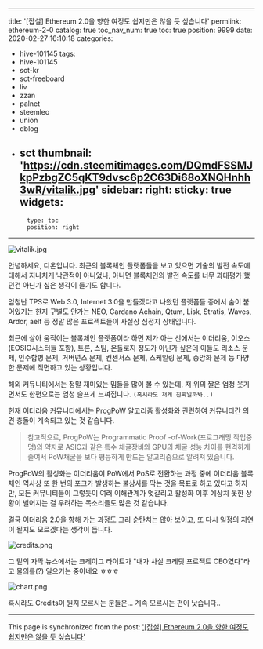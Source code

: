 
---
title: '[잡설] Ethereum 2.0을 향한 여정도 쉽지만은 않을 듯 싶습니다'
permlink: ethereum-2-0
catalog: true
toc_nav_num: true
toc: true
position: 9999
date: 2020-02-27 16:10:18
categories:
- hive-101145
tags:
- hive-101145
- sct-kr
- sct-freeboard
- liv
- zzan
- palnet
- steemleo
- union
- dblog
- sct
thumbnail: 'https://cdn.steemitimages.com/DQmdFSSMJkpPzbgZC5qKT9dvsc6p2C63Di68oXNQHnhh3wR/vitalik.jpg'
sidebar:
    right:
        sticky: true
widgets:
    -
        type: toc
        position: right
---


![vitalik.jpg](https://cdn.steemitimages.com/DQmdFSSMJkpPzbgZC5qKT9dvsc6p2C63Di68oXNQHnhh3wR/vitalik.jpg)

안녕하세요, 디온입니다. 최근의 블록체인 플랫폼들을 보고 있으면 기술의 발전 속도에 대해서 지나치게 낙관적이 아니었나, 아니면 블록체인의 발전 속도를 너무 과대평가 했던건 아닌가 싶은 생각이 들기도 합니다.

엄청난 TPS로 Web 3.0, Internet 3.0을 만들겠다고 나왔던 플랫폼들 중에서 숨이 붙어있기는 한지 구별도 안가는 NEO, Cardano Achain, Qtum, Lisk, Stratis, Waves, Ardor, aelf 등 정말 많은 프로젝트들이 사실상 심정지 상태입니다. 

최근에 살아 움직이는 블록체인 플랫폼이라 하면 제가 아는 선에서는 이더리움, 이오스(EOSIO시스터들 포함), 트론, 스팀, 온톨로지 정도가 아닌가 싶은데 이들도 리소스 문제, 인수합병 문제, 거버넌스 문제, 컨센서스 문제, 스케일링 문제, 중앙화 문제 등 다양한 문제에 직면하고 있는 상황입니다.

해외 커뮤니티에서는 정말 재미있는 밈들을 많이 볼 수 있는데, 저 위의 짤은 엄청 웃기면서도 한편으로는 엄청 슬프게 느껴집니다. `(혹시라도 저게 진짜일까봐..)`

현재 이더리움 커뮤니티에서는 ProgPoW 알고리즘 활성화와 관련하여 커뮤니티간 의견 충돌이 계속되고 있는 것 같습니다.

> 참고적으로, ProgPoW는 Programmatic Proof -of-Work(프로그래밍 작업증명)의 약자로 ASIC과 같은 특수 채굴장비와 GPU의 채굴 성능 차이를 현격하게 줄여서 PoW채굴을 보다 평등하게 만드는 알고리즘으로 알려져 있습니다.

ProgPoW의 활성화는 이더리움이 PoW에서 PoS로 전환하는 과정 중에 이더리움 블록체인 역사상 또 한 번의 포크가 발생하는 불상사를 막는 것을 목표로 하고 있다고 하지만, 모든 커뮤니티들이 그렇듯이 여러 이해관계가 엇갈리고 활성화 이후 예상치 못한 상황이 벌어지는 걸 우려하는 목소리들도 많은 것 같습니다.

결국 이더리움 2.0을 향해 가는 과정도 그리 순탄치는 않아 보이고, 또 다시 일정의 지연이 될지도 모르겠다는 생각이 듭니다.

![credits.png](https://cdn.steemitimages.com/DQmZbkUwKTod77hgS1vDiffb6M3svTRkv98ykEPch6Dc2nj/credits.png)


그 밑의 자막 뉴스에서는 크레이그 라이트가 "내가 사실 크레딧 프로젝트 CEO였다"라고 물의를(?) 일으키는 중이네요 ㅎㅎㅎ

![chart.png](https://cdn.steemitimages.com/DQmYTkNpv2kibVtgRxXapEmRrTDWAKeV6h2a6ubN4wXpLH3/chart.png)

혹시라도 Credits이 뭔지 모르시는 분들은... 계속 모르시는 편이 낫습니다..

- - -

This page is synchronized from the post: ['[잡설] Ethereum 2.0을 향한 여정도 쉽지만은 않을 듯 싶습니다'](https://steemit.com/@donekim/ethereum-2-0)
